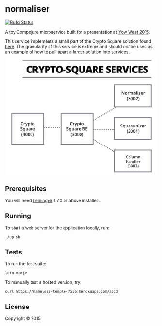 # normaliser

[![Build Status](https://travis-ci.org/andeemarks/normaliser.svg?branch=master)](https://travis-ci.org/andeemarks/normaliser)

A toy Compojure microservice built for a presentation at [Yow West 2015][1].

This service implements a small part of the Crypto Square solution found [here][3].  The granularity of this service is extreme and should _not_ be used as an example of how to pull apart a larger solution into services.

![](https://github.com/andeemarks/column-handler/blob/master/resources/public/img/services.png)

[3]: http://garajeando.blogspot.com.au/2015/05/exercism-crypto-square-in-clojure.html

[1]: https://a.confui.com/-LsHgG00I

## Prerequisites

You will need [Leiningen][2] 1.7.0 or above installed.

[2]: https://github.com/technomancy/leiningen

## Running

To start a web server for the application locally, run:

    ./up.sh

## Tests

To run the test suite:

	lein midje

To manually test a hosted version, try:

    curl https://nameless-temple-7536.herokuapp.com/abcd
	
## License

Copyright © 2015
